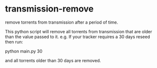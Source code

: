 # transmission-remove
remove torrents from transmission after a period of time.

This python script will remove all torrents from transmission that are older than the value passed to it.
e.g. If your tracker requires a 30 days reseed then run: 

python main.py 30 

and all torrents older than 30 days are removed.
